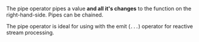 The pipe operator pipes a value **and all it's changes** to the function on the right-hand-side. Pipes can be chained.

The pipe operator is ideal for using with the emit (`...`) operator for reactive stream processing.
